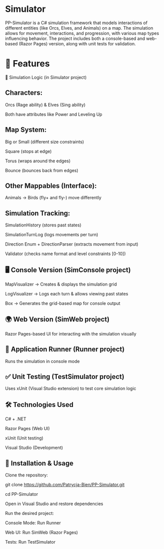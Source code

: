 # Simulator
PP-Simulator is a C# simulation framework that models interactions of different entities (like Orcs, Elves, and Animals) on a map. The simulation allows for movement, interactions, and progression, with various map types influencing behavior. The project includes both a console-based and web-based (Razor Pages) version, along with unit tests for validation.

# 🏹 Features
🏰 Simulation Logic (in Simulator project)

## Characters:
Orcs (Rage ability) & Elves (Sing ability)

Both have attributes like Power and Leveling Up

## Map System:

Big or Small (different size constraints)

Square (stops at edge)

Torus (wraps around the edges)

Bounce (bounces back from edges)

## Other Mappables (Interface):
Animals → Birds (fly+ and fly-) move differently

## Simulation Tracking:
SimulationHistory (stores past states)

SimulationTurnLog (logs movements per turn)

Direction Enum + DirectionParser (extracts movement from input)

Validator (checks name format and level constraints [0-10])

## 🖥️ Console Version (SimConsole project)
MapVisualizer → Creates & displays the simulation grid

LogVisualizer → Logs each turn & allows viewing past states

Box → Generates the grid-based map for console output

## 🌍 Web Version (SimWeb project)
Razor Pages-based UI for interacting with the simulation visually

## 🏃 Application Runner (Runner project)
Runs the simulation in console mode

## ✅ Unit Testing (TestSimulator project)
Uses xUnit (Visual Studio extension) to test core simulation logic

## 🛠️ Technologies Used
C# + .NET

Razor Pages (Web UI)

xUnit (Unit testing)

Visual Studio (Development)


## 🚀 Installation & Usage
Clone the repository:

git clone https://github.com/Patrycja-Bien/PP-Simulator.git

cd PP-Simulator

Open in Visual Studio and restore dependencies

Run the desired project:

Console Mode: Run Runner

Web UI: Run SimWeb (Razor Pages)

Tests: Run TestSimulator
